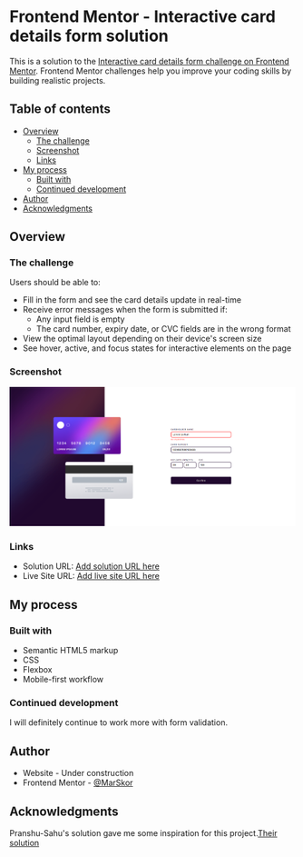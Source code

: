 # Frontend Mentor - Interactive card details form solution

This is a solution to the [Interactive card details form challenge on Frontend Mentor](https://www.frontendmentor.io/challenges/interactive-card-details-form-XpS8cKZDWw). Frontend Mentor challenges help you improve your coding skills by building realistic projects.

## Table of contents

- [Overview](#overview)
  - [The challenge](#the-challenge)
  - [Screenshot](#screenshot)
  - [Links](#links)
- [My process](#my-process)
  - [Built with](#built-with)
  - [Continued development](#continued-development)
- [Author](#author)
- [Acknowledgments](#acknowledgments)

## Overview

### The challenge

Users should be able to:

- Fill in the form and see the card details update in real-time
- Receive error messages when the form is submitted if:
  - Any input field is empty
  - The card number, expiry date, or CVC fields are in the wrong format
- View the optimal layout depending on their device's screen size
- See hover, active, and focus states for interactive elements on the page

### Screenshot

![view of completed design](./images/completed/completed-desktop.png)

### Links

- Solution URL: [Add solution URL here](https://your-solution-url.com)
- Live Site URL: [Add live site URL here](https://dulcet-raindrop-f7caa5.netlify.app)

## My process

### Built with

- Semantic HTML5 markup
- CSS
- Flexbox
- Mobile-first workflow

### Continued development

I will definitely continue to work more with form validation.

## Author

- Website - Under construction
- Frontend Mentor - [@MarSkor](https://www.frontendmentor.io/profile/MarSkor)

## Acknowledgments

Pranshu-Sahu's solution gave me some inspiration for this project.[Their solution](https://github.com/Pranshu-Sahu/Front-end-mentor_card-detail-form)

